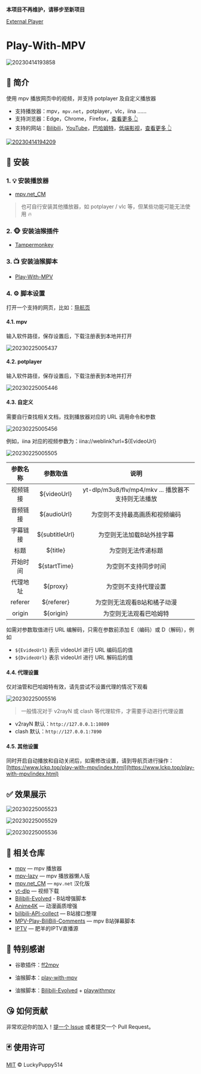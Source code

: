 **本项目不再维护，请移步至新项目**

[External Player](https://github.com/LuckyPuppy514/external-player)

# Play-With-MPV

![20230414193858](https://github.com/LuckyPuppy514/image/raw/main/2023/2023-04-14/20230414193858.gif)

## 🌟 简介

使用 mpv 播放网页中的视频，并支持 potplayer 及自定义播放器

- 支持播放器：mpv，`mpv.net`，potplayer，vlc，iina ......
- 支持浏览器：Edge，Chrome，Firefox，[查看更多 👆](https://www.tampermonkey.net/index.php)
- 支持的网站：[Bilibili](https://www.bilibli.com)，[YouTube](https://www.youtube.com)，[巴哈姆特](https://ani.gamer.com.tw)，[低端影视](https://ddys.art)，[查看更多 👆](https://www.lckp.top/play-with-mpv/index.html)

[![20230414194209](https://github.com/LuckyPuppy514/image/raw/main/2023/2023-04-14/20230414194209.webp)](https://www.lckp.top/play-with-mpv/index.html)

## 🐳 安装

### 1. 💡 安装播放器

- [mpv.net_CM](https://kutt.lckp.top/uVaT3U)

> 也可自行安装其他播放器，如 potplayer / vlc 等，但某些功能可能无法使用 🔥

### 2. 🐵 安装油猴插件

- [Tampermonkey](https://www.tampermonkey.net/index.php)

### 3. 📺 安装油猴脚本

- [Play-With-MPV](https://greasyfork.org/zh-CN/scripts/444056-play-with-mpv)

### 4. ⚙️ 脚本设置

打开一个支持的网页，比如：[导航页](https://www.lckp.top/play-with-mpv/index.html)  

#### 4.1. mpv

输入软件路径，保存设置后，下载注册表到本地并打开

![20230225005437](https://github.com/LuckyPuppy514/image/raw/main/2023/2023-02-25/20230225005437.webp)

#### 4.2. potplayer

输入软件路径，保存设置后，下载注册表到本地并打开

![20230225005446](https://github.com/LuckyPuppy514/image/raw/main/2023/2023-02-25/20230225005446.webp)

#### 4.3. 自定义

需要自行查找相关文档，找到播放器对应的 URL 调用命令和参数

![20230225005456](https://github.com/LuckyPuppy514/image/raw/main/2023/2023-02-25/20230225005456.webp)

例如，iina 对应的视频参数为：iina://weblink?url=${EvideoUrl}

![20230225005505](https://github.com/LuckyPuppy514/image/raw/main/2023/2023-02-25/20230225005505.webp)

| 参数名称 |    参数取值    |                        说明                        |
| :------: | :------------: | :------------------------------------------------: |
| 视频链接 |  ${videoUrl}   | yt-dlp/m3u8/flv/mp4/mkv ... 播放器不支持则无法播放 |
| 音频链接 |  ${audioUrl}   |           为空则不支持最高画质和视频编码           |
| 字幕链接 | ${subtitleUrl} |             为空则无法加载B站外挂字幕              |
|   标题   |    ${title}    |                 为空则无法传递标题                 |
| 开始时间 |  ${startTime}  |                为空则不支持同步时间                |
| 代理地址 |    ${proxy}    |                为空则不支持代理设置                |
| referer  |   ${referer}   |            为空则无法观看B站和橘子动漫             |
|  origin  |   ${origin}    |               为空则无法观看巴哈姆特               |

如需对参数取值进行 URL 编解码，只需在参数前添加 E（编码）或 D（解码），例如

- `${EvideoUrl}` 表示 videoUrl 进行 URL 编码后的值
- `${DvideoUrl}` 表示 videoUrl 进行 URL 解码后的值

#### 4.4. 代理设置

仅对油管和巴哈姆特有效，请先尝试不设置代理的情况下观看

![20230225005516](https://github.com/LuckyPuppy514/image/raw/main/2023/2023-02-25/20230225005516.webp)

> 一般情况对于 v2rayN 或 clash 等代理软件，才需要手动进行代理设置

- v2rayN 默认：`http://127.0.0.1:10809`
- clash 默认：`http://127.0.0.1:7890`

#### 4.5. 其他设置

同时开启自动播放和自动关闭后，如需修改设置，请到导航页进行操作：[https://www.lckp.top/play-with-mpv/index.html](https://www.lckp.top/play-with-mpv/index.html)

## ✅ 效果展示

![20230225005523](https://github.com/LuckyPuppy514/image/raw/main/2023/2023-02-25/20230225005523.webp)

![20230225005529](https://github.com/LuckyPuppy514/image/raw/main/2023/2023-02-25/20230225005529.webp)

![20230225005536](https://github.com/LuckyPuppy514/image/raw/main/2023/2023-02-25/20230225005536.webp)

## 👏 相关仓库

- [mpv](https://github.com/mpv-player/mpv) — mpv 播放器
- [mpv-lazy](https://github.com/hooke007/MPV_lazy) — mpv 播放器懒人版
- [mpv.net_CM](https://github.com/hooke007/mpv.net_CM) — `mpv.net` 汉化版
- [yt-dlp](https://github.com/yt-dlp/yt-dlp) — 视频下载
- [Bilibili-Evolved](https://github.com/the1812/Bilibili-Evolved) - B站增强脚本
- [Anime4K](https://github.com/bloc97/Anime4K) — 动漫画质增强
- [bilibili-API-collect](https://github.com/SocialSisterYi/bilibili-API-collect) — B站接口整理
- [MPV-Play-BiliBili-Comments](https://github.com/itKelis/MPV-Play-BiliBili-Comments) — mpv B站弹幕脚本
- [IPTV](https://github.com/youshandefeiyang/IPTV) — 肥羊的IPTV直播源

## 👏 特别感谢

- 谷歌插件：[ff2mpv](https://github.com/woodruffw/ff2mpv)

- 油猴脚本：[play-with-mpv](https://greasyfork.org/zh-CN/scripts/416271-play-with-mpv)

- 油猴脚本：[Bilibili-Evolved](https://github.com/the1812/Bilibili-Evolved) + [playwithmpv](https://github.com/videoanywhere/playwithmpv)

## 😘 如何贡献

非常欢迎你的加入！[提一个 Issue](https://github.com/LuckyPuppy514/Play-With-MPV/issues/new) 或者提交一个 Pull Request。

## 🃏 使用许可

[MIT](https://github.com/LuckyPuppy514/Play-With-MPV/blob/main/LICENSE) © LuckyPuppy514
